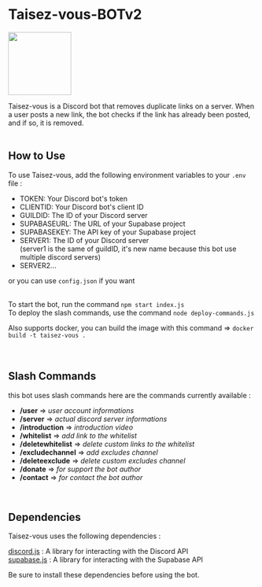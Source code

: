 # Taisez-vous-BOTv2 

<img width="128px" src="https://user-images.githubusercontent.com/51421090/235319413-bd5b5c47-e5f8-452b-951c-95a4fb48a74e.png">


Taisez-vous is a Discord bot that removes duplicate links on a server. When a user posts a new link, the bot checks if the link has already been posted, and if so, it is removed.
<br><br>


<h2>How to Use</h2>

To use Taisez-vous, add the following environment variables to your `.env` file :
<ul>
<li>TOKEN: Your Discord bot's token</li>
<li>CLIENTID: Your Discord bot's client ID</li>
<li>GUILDID: The ID of your Discord server</li>
<li>SUPABASEURL: The URL of your Supabase project</li>
<li>SUPABASEKEY: The API key of your Supabase project</li>
<li>SERVER1: The ID of your Discord server<br>
(server1 is the same of guildID, it's new name because this bot use multiple discord servers)</li>
<li>SERVER2...</li>
</ul> 

or you can use `config.json` if you want<br>
<br>

To start the bot, run the command `npm start index.js` <br> 
To deploy the slash commands, use the command `node deploy-commands.js`  

Also supports docker, you can build the image with this command => `docker build -t taisez-vous .`  
<br><br>


<h2>Slash Commands</h2>

this bot uses slash commands here are the commands currently available :
<ul>
<li><b>/user</b> => <i>user account informations</i></li>
<li><b>/server</b> => <i>actual discord server informations</i></li>
<li><b>/introduction</b> => <i>introduction video</i></li>
<li><b>/whitelist</b> => <i>add link to the whitelist</i></li>
<li><b>/deletewhitelist</b> => <i>delete custom links to the whitelist</i></li>
<li><b>/excludechannel</b> => <i>add excludes channel</i></li>
<li><b>/deleteexclude</b> => <i>delete custom excludes channel</i></li>
<li><b>/donate</b> => <i>for support the bot author</i></li>
<li><b>/contact</b> => <i>for contact the bot author</i></li>
</ul>
<br>

<h2>Dependencies</h2>

Taisez-vous uses the following dependencies :  

[discord.js](https://discord.js.org/#/) : A library for interacting with the Discord API<br> 
[supabase.js](https://supabase.com/) : A library for interacting with the Supabase API<br> 

Be sure to install these dependencies before using the bot.
